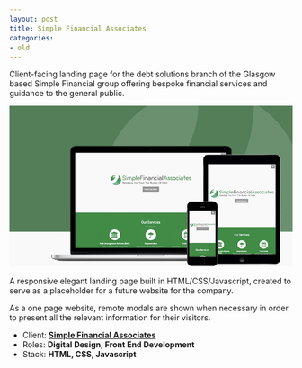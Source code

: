 ```yaml
---
layout: post
title: Simple Financial Associates
categories:
- old
---
```


Client-facing landing page for the debt solutions branch of the Glasgow based Simple Financial group offering bespoke financial services and guidance to the general public.

![Simple Financial Associates](/public/img/projects/simplefa3.jpg)

A responsive elegant landing page built in HTML/CSS/Javascript, created to serve as a placeholder for a future website for the company.

As a one page website, remote modals are shown when necessary in order to present all the relevant information for their visitors.

- Client: **[Simple Financial Associates](http://www.simplefa.co.uk)**
- Roles: **Digital Design, Front End Development**
- Stack: **HTML, CSS, Javascript**

